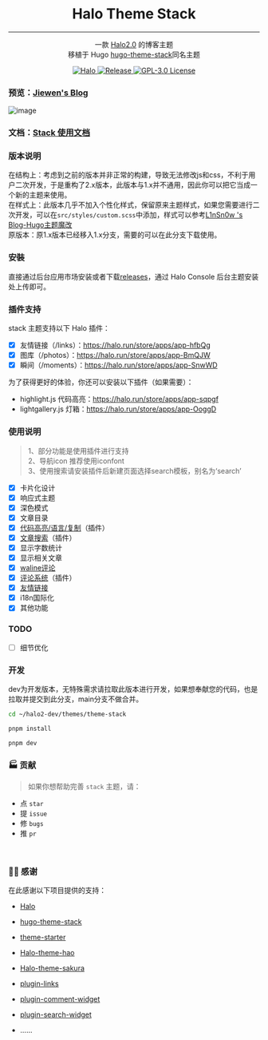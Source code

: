 
<h1 align="center"> Halo Theme Stack  </h1>

---

<div align="center">  

一款 [Halo2.0](https://github.com/halo-dev/halo) 的博客主题  
移植于 Hugo  [hugo-theme-stack](https://github.com/CaiJimmy/hugo-theme-stack)同名主题

</div>

<p class="badge-row" align="center">
  <a href="https://halo.run" target="_blank">
    <img src="https://img.shields.io/badge/dynamic/yaml?label=Halo&query=%24.spec.requires&url=https://raw.githubusercontent.com/jiewenhuang/halo-theme-stack/main/theme.yaml&color=113,195,71" alt="Halo"/>
  </a>
  <a href="https://github.com/jiewenhuang/halo-theme-stack" target="_blank">
    <img src="https://img.shields.io/github/v/release/bulibuqiyaoyao133/halo-theme-stack" alt="Release"/>
  </a>
  <a href="https://github.com/bulibuqiyaoyao133/halo-theme-stack/blob/main/LICENSE" target="_blank">
<img src="https://img.shields.io/badge/License-GPL%20v3.0-green.svg" alt="GPL-3.0 License">
  </a>  </a>
</p>

### 预览：[Jiewen's Blog](https://www.jiewen.run/?preview-theme=theme-Stack2)
![image](https://user-images.githubusercontent.com/5889006/190859441-141b5f81-8483-40d2-bd96-ebf85616a46d.png)
### 文档：[Stack 使用文档](https://www.jiewen.run/docs/stack)
### 版本说明
在结构上：考虑到之前的版本并非正常的构建，导致无法修改js和css，不利于用户二次开发，于是重构了2.x版本，此版本与1.x并不通用，因此你可以把它当成一个新的主题来使用。  
在样式上：此版本几乎不加入个性化样式，保留原来主题样式，如果您需要进行二次开发，可以在`src/styles/custom.scss`中添加，样式可以参考[L1nSn0w 's Blog-Hugo主题魔改](https://blog.linsnow.cn/p/modify-hugo/)  
原版本：原1.x版本已经移入1.x分支，需要的可以在此分支下载使用。
### 安裝
直接通过后台应用市场安装或者下载[releases](https://github.com/jiewenhuang/halo-theme-stack/releases)，通过 Halo Console 后台主题安装处上传即可。

### 插件支持
stack 主题支持以下 Halo 插件：

- [X] 友情链接（/links）：https://halo.run/store/apps/app-hfbQg
- [X] 图库（/photos）：https://halo.run/store/apps/app-BmQJW
- [X] 瞬间（/moments）：https://halo.run/store/apps/app-SnwWD  

为了获得更好的体验，你还可以安装以下插件（如果需要）：

- highlight.js 代码高亮：https://halo.run/store/apps/app-sqpgf
- lightgallery.js 灯箱：https://halo.run/store/apps/app-OoggD


### 使用说明
> 1、部分功能是使用插件进行支持  
> 2、导航icon 推荐使用iconfont  
> 3、使用搜索请安装插件后新建页面选择search模板，别名为‘search’
- [x] 卡片化设计
- [x] 响应式主题
- [x] 深色模式
- [X] 文章目录
- [X] [代码高亮/语言/复制](https://github.com/halo-sigs/plugin-highlightjs)（插件）
- [x] [文章搜索](https://github.com/halo-sigs/plugin-search-widget)（插件）
- [x] 显示字数统计
- [x] 显示相关文章
- [x] [waline评论](https://waline.js.org/)
- [X] [评论系统](https://github.com/halo-sigs/plugin-comment-widget)（插件）
- [x] [友情链接](https://github.com/halo-sigs/plugin-links)
- [x] i18n国际化
- [x] 其他功能

### TODO
- [ ] 细节优化

### 开发
dev为开发版本，无特殊需求请拉取此版本进行开发，如果想奉献您的代码，也是拉取并提交到此分支，main分支不做合并。

```bash
cd ~/halo2-dev/themes/theme-stack
```

```bash
pnpm install 
```

```bash
pnpm dev
```

### 🏭 贡献

> 如果你想帮助完善 `stack` 主题，请：

- 点 `star`
- 提 `issue`
- 修 `bugs`
- 推 `pr`

<br>

### 🙆‍♂️ 感谢

在此感谢以下项目提供的支持：

- [Halo](https://halo.run)
- [hugo-theme-stack](https://github.com/CaiJimmy/hugo-theme-stack)
- [theme-starter](https://github.com/halo-dev/theme-starter)
- [Halo-theme-hao](https://github.com/liuzhihang/halo-theme-hao)
- [Halo-theme-sakura](https://github.com/LIlGG/halo-theme-sakura/tree/next)
- [plugin-links](https://github.com/halo-sigs/plugin-links)
- [plugin-comment-widget](https://github.com/halo-sigs/plugin-comment-widget)
- [plugin-search-widget](https://github.com/halo-sigs/plugin-search-widget)

- ......

<br>